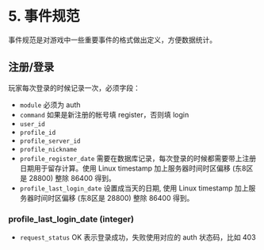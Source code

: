 # 5. 事件规范

事件规范是对游戏中一些重要事件的格式做出定义，方便数据统计。

## 注册/登录

玩家每次登录的时候记录一次，必须字段：

- `module` 必须为 auth
- `command` 如果是新注册的帐号填 register，否则填 login
- `user_id`
- `profile_id`
- `profile_server_id`
- `profile_nickname`
- `profile_register_date` 需要在数据库记录，每次登录的时候都需要带上注册日期用于留存计算。使用 Linux timestamp 加上服务器时间时区偏移 (东8区是 28800) 整除 86400 得到。
- `profile_last_login_date` 设置成当天的日期, 使用 Linux timestamp 加上服务器时间时区偏移 (东8区是 28800) 整除 86400 得到。

### profile\_last\_login\_date (integer)

- `request_status` OK 表示登录成功，失败使用对应的 auth 状态码，比如 403
